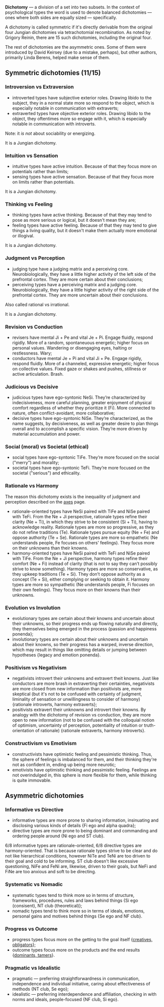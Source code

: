**Dichotomy** — a division of a set into two subsets. In the context of psychological types the word is used to denote balanced dichotomies — ones where both sides are equally sized — specifically.

A dichotomy is called symmetric if it's directly derivable from the original four Jungian dichotomies via tetrachotomial recombination. As noted by Grigory Reinin, there are 15 such dichotomies, including the original four.

The rest of dichotomies are the asymmetric ones. Some of them were introduced by David Keirsey (due to a mistake, perhaps), but other authors, primarily Linda Berens, helped make sense of them.

## Symmetric dichotomies (11/15)

### Introversion vs Extraversion

- introverted types have subjective exterior roles. Drawing libido to the subject, they in a normal state more so respond to the object, which is especially notable in communication with extraverts;
- extraverted types have objective exterior roles. Drawing libido to the object, they oftentimes more so engage with it, which is especially notable in communication with introverts.

Note: it _is not_ about sociability or energizing.

It is a Jungian dichotomy.

### Intuition vs Sensation

- intuitive types have active intuition. Because of that they focus more on potentials rather than limits;
- sensing types have active sensation. Because of that they focus more on limits rather than potentials.

It is a Jungian dichotomy.

### Thinking vs Feeling

- thinking types have active thinking. Because of that they may tend to pose as more serious or logical, but it doesn't mean they are;
- feeling types have active feeling. Because of that they may tend to give things a living quality, but it doesn't make them actually more emotional or illogival.

It is a Jungian dichotomy.

### Judgment vs Perception

- judging type have a judging matrix and a perceiving core. Neurobiologically, they have a little higher activity of the left side of the prefrontal cortex. They are more certain about their conclusions;
- perceiving types have a perceiving matrix and a judging core. Neurobiologically, they have a little higher activity of the right side of the prefrontal cortex. They are more uncertain about their conclusions.

Also called rational vs irrational.

It is a Jungian dichotomy.

### Revision vs Conduction

- revisers have mental Ji + Pe and vital Je + Pi. Engage fluidly, respond rigidly. More of a random, spontaneuous energetic; higher focus on personal values. Wandering or disengaging eyes, halting or restlessness. Wary;
- conductors have mental Je + Pi and vital Ji + Pe. Engage rigidly, respond fluidly. More of a channeled, expressive energetic; higher focus on collective values. Fixed gaze or shakes and pushes, stillness or active articulation. Brash.

### Judicious vs Decisive

- judicious types have ego-syntonic NeSi. They’re characterized by indecisiveness, more careful planning, greater enjoyment of physical comfort regardless of whether they prioritize it (Fi). More connected to nature, often conflict-avoidant, more collaborative;
- decisive types have ego-syntonic NiSe. They’re characterized, as the name suggests, by decisiveness, as well as greater desire to plan things overall and to accomplish a specific vision. They’re more driven by material accumulation and power.

### Social (moral) vs Societal (ethical)

- social types have ego-syntonic TiFe. They’re more focused on the social ("merry") and morality;
- societal types have ego-syntonic TeFi. They’re more focused on the societal ("serious") and ethicality.

### Rationale vs Harmony

The reason this dichotomy exists is the inequaility of judgment and perception described on the [axes](https://your-trickster.github.io/functions#axes) page.

- rationale-oriented types have NeSi paired with TiFe and NiSe paired with TeFi. From the Ne + Ji perspective, rationale types refine their clarity (Ne + Ti), in which they strive to be consistent (Si + Ti), having to acknowledge reality. Rationale types are more so progressive, as they do not refine traditions (Te). Rationale types pursue equity (Ne + Fe) and oppose authority (Te + Se). Rationale types are more so empathetic (Ne understands people, Fe focuses on others' feelings). They focus more on their unknowns than their knowns.
- harmony-oriented types have NeSi paired with TeFi and NiSe paired with TiFe. From the Ne + Ji perspective, harmony types refine their comfort (Ne + Fi) instead of clarity (that is not to say they can’t possibly strive to know something). Harmony types are more so conservative, as they upkeep traditions (Te + Si). They don’t oppose authority as a concept (Te + Si), either complying or seeking to obtain it. Harmony types are more so sympathetic (Ne understands people, Fi focuses on their own feelings). They focus more on their knowns than their unknowns.

### Evolution vs Involution

- evolutionary types are certain about their knowns and uncertain about their unknowns, so their progress ends up flowing naturally and directly, they themselves being emerged in the process {passion and happiness ponenda};
- involutionary types are certain about their unknowns and uncertain about their knowns, so their progress has a warped, inverse direction, which may result in things like omitting details or jumping between hypotheses {legacy and emotion ponenda}.

### Positivism vs Negativism

- negativists introvert their unknowns and extravert theit knowns. Just like conductors are more brash in extraverting their certainties, negativists are more closed from new information than positivists are, more skeptical (but it's not to be confused with certainty of judgment, liminality of sensation or unwillingness to consider of harmony) {rationale introverts, harmony extraverts};
- positivists extravert their unknowns and introvert their knowns. By analogy with the dichotomy of revision vs conduction, they are more open to new information (not to be confused with the colloquial notion of optimism, uncertainty of perception, potentiality of intuition or truth-orientation of rationale) {rationale extraverts, harmony introverts}.

### Constructivism vs Emotivism

- constructivists have optimistic feeling and pessimistic thinking. Thus, the sphere of feelings is imbalanced for them, and their thinking they're not as confident in, ending up being more neurotic;
- emotivists have optimistic thinking and pessimistic feeling. Feelings are not overindulged in, this sphere is more flexible for them, while thinking is quite immovable.

## Asymmetric dichotomies

### Informative vs Directive

- informative types are more prone to sharing information, insinuating and disclosing various kinds of details {Fi ego and alpha quadra};
- directive types are more prone to being dominant and commanding and ordering people around {Ni ego and ST club}.

6/8 informative types are rationale-oriented, 6/8 directive types are harmony-oriented.
That is because rationale types strive to be clear and do not like hierarchical conditions, however NiTe and TeNi are too driven to their goal and cold to be informing.
ST club doesn't like excessive questioning, NiFe and FeNi are, likewise, driven to their goals, but NeFi and FiNe are too anxious and soft to be directing.

### Systematic vs Nomadic

- systematic types tend to think more so in terms of structure, frameworks, procedures, rules and laws behind things {Si ego (consisent), NT club (theoretical)};
- nomadic types tend to think more so in terms of ideals, emotions, personal gains and motives behind things {Se ego and NF club}.

### Progress vs Outcome

- progress types focus more on the getting to the goal itself {[creatives, obligators](https://your-trickster.github.io/tetrachotomies#interaction-styles)};
- outcome types focus more on the products and the end results {[dominants, tamers](https://your-trickster.github.io/tetrachotomies#interaction-styles)}.

### Pragmatic vs Idealistic

- pragmatic — preferring straightforwardness in communication, independence and individual initiative, caring about effectiveness of methods {NT club, Se ego};
- idealistic — preferring interdependence and affiliation, checking in with norms and ideals, people-focused {NF club, Si ego}.
